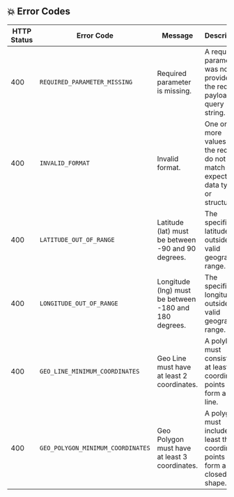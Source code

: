 ## 💥 Error Codes

| HTTP Status | Error Code                        | Message                                               | Description                                                                         |
|-------------|-----------------------------------|-------------------------------------------------------|-------------------------------------------------------------------------------------|
| 400         | `REQUIRED_PARAMETER_MISSING`      | Required parameter is missing.                        | A required parameter was not provided in the request payload or query string.       |
| 400         | `INVALID_FORMAT`                  | Invalid format.                                       | One or more values in the request do not match the expected data type or structure. |
| 400         | `LATITUDE_OUT_OF_RANGE`           | Latitude (lat) must be between -90 and 90 degrees.    | The specified latitude is outside the valid geographic range.                       |
| 400         | `LONGITUDE_OUT_OF_RANGE`          | Longitude (lng) must be between -180 and 180 degrees. | The specified longitude is outside the valid geographic range.                      |
| 400         | `GEO_LINE_MINIMUM_COORDINATES`    | Geo Line must have at least 2 coordinates.            | A polyline must consist of at least two coordinate points to form a valid line.     |
| 400         | `GEO_POLYGON_MINIMUM_COORDINATES` | Geo Polygon must have at least 3 coordinates.         | A polygon must include at least three coordinate points to form a closed shape.     |